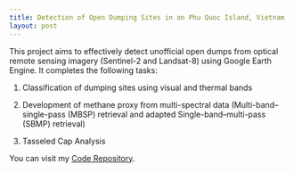 ```yaml
---
title: Detection of Open Dumping Sites in on Phu Quoc Island, Vietnam
layout: post
---
```


This project aims to effectively detect unofficial open dumps from optical remote sensing imagery (Sentinel-2 and Landsat-8) using Google Earth Engine. It completes the following tasks:

1) Classification of dumping sites using visual and thermal bands

2) Development of methane proxy from multi-spectral data (Multi-band–single-pass (MBSP) retrieval and adapted Single-band–multi-pass (SBMP) retrieval)

3) Tasseled Cap Analysis


You can visit my [Code Repository](https://github.com/pinkychow1010/PhuQuoc_OpenDumping).